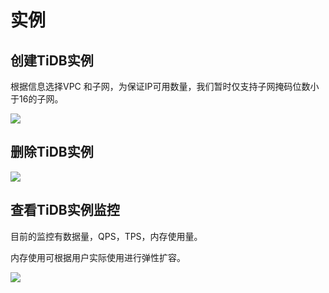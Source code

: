 

# 实例

## 创建TiDB实例

根据信息选择VPC 和子网，为保证IP可用数量，我们暂时仅支持子网掩码位数小于16的子网。

![](http://tidb-docs.cn-bj.ufileos.com/create001.png)

## 删除TiDB实例

![](http://tidb-docs.cn-bj.ufileos.com/delete001.png)

## 查看TiDB实例监控

目前的监控有数据量，QPS，TPS，内存使用量。

内存使用可根据用户实际使用进行弹性扩容。


![](http://tidb-docs.cn-bj.ufileos.com/config001.png)

